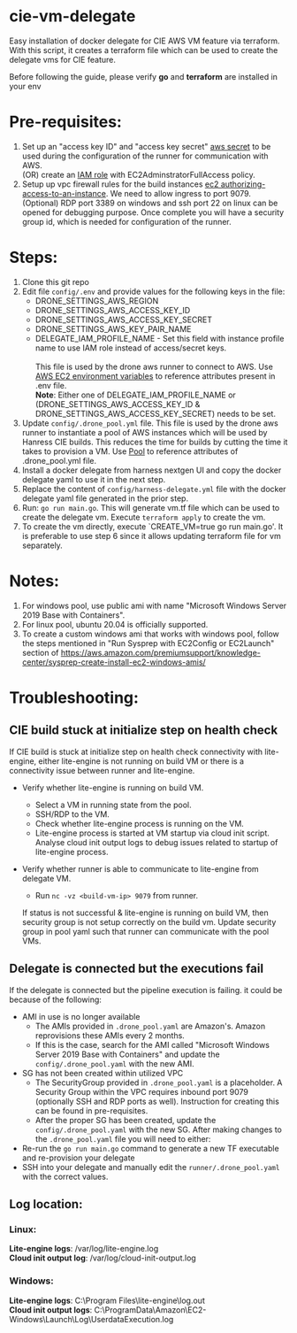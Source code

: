 # cie-vm-delegate
Easy installation of docker delegate for CIE AWS VM feature via terraform. With this script, it creates a terraform file which can be used to create the delegate vms for CIE feature.

Before following the guide, please verify **go** and **terraform** are installed in your env 

# Pre-requisites:
1. Set up an "access key ID" and "access key secret" [aws secret](https://docs.aws.amazon.com/IAM/latest/UserGuide/id_credentials_access-keys.html#Using_CreateAccessKey) to be used during the configuration of the runner for communication with AWS. <br />
   (OR) create an [IAM role](https://docs.aws.amazon.com/AWSEC2/latest/UserGuide/iam-roles-for-amazon-ec2.html#create-iam-role) with EC2AdminstratorFullAccess policy.
3. Setup up vpc firewall rules for the build instances [ec2 authorizing-access-to-an-instance](https://docs.aws.amazon.com/AWSEC2/latest/UserGuide/authorizing-access-to-an-instance.html). We need to allow ingress to port 9079. (Optional) RDP port 3389 on windows and ssh port 22 on linux can be opened for debugging purpose. Once complete you will have a security group id, which is needed for configuration of the runner.


# Steps:
1. Clone this git repo 
2. Edit file `config/.env` and provide values for the following keys in the file:
    * DRONE_SETTINGS_AWS_REGION
    * DRONE_SETTINGS_AWS_ACCESS_KEY_ID
    * DRONE_SETTINGS_AWS_ACCESS_KEY_SECRET
    * DRONE_SETTINGS_AWS_KEY_PAIR_NAME
    * DELEGATE_IAM_PROFILE_NAME - Set this field with instance profile name to use IAM role instead of access/secret keys. <br /> <br />
This file is used by the drone aws runner to connect to AWS. Use [AWS EC2 environment variables](https://docs.drone.io/runner/aws/installation/#aws-ec2-environment-variables) to reference attributes present in .env file. <br /> 
**Note**: Either one of DELEGATE_IAM_PROFILE_NAME or (DRONE_SETTINGS_AWS_ACCESS_KEY_ID & DRONE_SETTINGS_AWS_ACCESS_KEY_SECRET) needs to be set. <br />
3. Update `config/.drone_pool.yml` file. This file is used by the drone aws runner to instantiate a pool of AWS instances which will be used by Hanress CIE builds. This reduces the time for builds by cutting the time it takes to provision a VM. Use [Pool](https://docs.drone.io/runner/aws/configuration/pool/) to reference attributes of .drone_pool.yml file. 
4. Install a docker delegate from harness nextgen UI and copy the docker delegate yaml to use it in the next step.
5. Replace the content of `config/harness-delegate.yml` file with the docker delegate yaml file generated in the prior step.
6. Run: `go run main.go`. This will generate vm.tf file which can be used to create the delegate vm. Execute `terraform apply` to create the vm. 
7. To create the vm directly, execute `CREATE_VM=true go run main.go'. It is preferable to use step 6 since it allows updating terraform file for vm separately.

# Notes:
1. For windows pool, use public ami with name "Microsoft Windows Server 2019 Base with Containers".
2. For linux pool, ubuntu 20.04 is officially supported.
3. To create a custom windows ami that works with windows pool, follow the steps mentioned in "Run Sysprep with EC2Config or EC2Launch" section of  https://aws.amazon.com/premiumsupport/knowledge-center/sysprep-create-install-ec2-windows-amis/

# Troubleshooting:

## CIE build stuck at initialize step on health check
If CIE build is stuck at initialize step on health check connectivity with lite-engine, either lite-engine is not running on build VM or there is a connectivity issue between runner and lite-engine.

- Verify whether lite-engine is running on build VM.
    - Select a VM in running state from the pool.
    - SSH/RDP to the VM.
    - Check whether lite-engine process is running on the VM.
    - Lite-engine process is started at VM startup via cloud init script. Analyse cloud init output logs to debug issues related to startup of lite-engine process.

- Verify whether runner is able to communicate to lite-engine from delegate VM.
    * Run `nc -vz <build-vm-ip> 9079` from runner.

    If status is not successful & lite-engine is running on build VM, then security group is not setup correctly on the build vm. Update security group in pool yaml such that runner can communicate with the pool VMs.

## Delegate is connected but the executions fail
If the delegate is connected but the pipeline execution is failing. it could be because of the following:
- AMI in use is no longer available
    - The AMIs provided in `.drone_pool.yaml` are Amazon's. Amazon reprovisions these AMIs every 2 months.
    - If this is the case, search for the AMI called "Microsoft Windows Server 2019 Base with Containers" and update the `config/.drone_pool.yaml` with the new AMI.
- SG has not been created within utilized VPC
    - The SecurityGroup provided in `.drone_pool.yaml` is a placeholder. A Security Group within the VPC requires inbound port 9079 (optionally SSH and RDP ports as well). Instruction for creating this can be found in pre-requisites.
    - After the proper SG has been created, update the `config/.drone_pool.yaml` with the new SG.
After making changes to the `.drone_pool.yaml` file you will need to either:
- Re-run the `go run main.go` command to generate a new TF executable and re-provision your delegate
- SSH into your delegate and manually edit the `runner/.drone_pool.yaml` with the correct values.


## Log location:

### Linux:
**Lite-engine logs**:       /var/log/lite-engine.log  
**Cloud init output log**:  /var/log/cloud-init-output.log

### Windows:
**Lite-engine logs**:       C:\Program Files\lite-engine\log.out  
**Cloud init output logs**: C:\ProgramData\Amazon\EC2-Windows\Launch\Log\UserdataExecution.log
